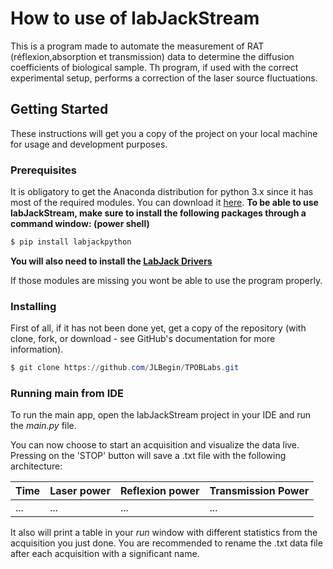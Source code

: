 # How to use of labJackStream

This is a program made to automate the measurement of RAT (réflexion,absorption et transmission)  data to determine the diffusion coefficients of biological sample. Th program, if used with the correct experimental setup, performs a correction of the laser source fluctuations.

## Getting Started

These instructions will get you a copy of the project on your local machine for usage and development purposes.

### Prerequisites

It is obligatory to get the Anaconda distribution for python 3.x since it has most of the required modules. You can download it  [here](https://www.anaconda.com/download/).
**To be able to use labJackStream, make sure to install the following packages through a command window: (power shell)**

```powershell
$ pip install labjackpython
```

**You will also need to install the [LabJack Drivers](https://labjack.com/support/software/installers/ud)**

If those modules are missing you wont be able to use the program properly.

### Installing

First of all, if it has not been done yet, get a copy of the repository (with clone, fork, or download - see GitHub's documentation for more information).

```powershell
$ git clone https://github.com/JLBegin/TPOBLabs.git
```

### Running main from IDE

To run the main app, open the labJackStream project in your IDE and run the *main.py* file.

You can now choose to start an acquisition and visualize the data live. Pressing on the 'STOP' button will save a .txt file with the following architecture:

| Time | Laser power | Reflexion power | Transmission Power |
| ---- | ----------- | --------------- | ------------------ |
| ...  | ...         | ...             | ...                |


It also will print a table in your *run* window with different statistics from the acquisition you just done. You are recommended to rename the .txt data file after each acquisition with a significant name. 


